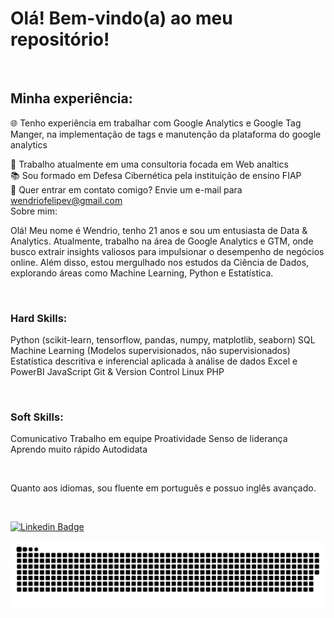 # Olá! Bem-vindo(a) ao meu repositório!

<br>

## Minha experiência:

🌐 Tenho experiência em trabalhar com Google Analytics e Google Tag Manger, na implementação de tags e manutenção da plataforma do google analytics<br>

🎲 Trabalho atualmente em uma consultoria focada em Web analtics <br>
📚 Sou formado em Defesa Cibernética pela instituição de ensino FIAP <br>
📧 Quer entrar em contato comigo? Envie um e-mail para wendriofelipev@gmail.com <br>
Sobre mim:

Olá! Meu nome é Wendrio, tenho 21 anos e sou um entusiasta de Data & Analytics. Atualmente, trabalho na área de Google Analytics e GTM, onde busco extrair insights valiosos para impulsionar o desempenho de negócios online. Além disso, estou mergulhado nos estudos da Ciência de Dados, explorando áreas como Machine Learning, Python e Estatística.

<br>

### Hard Skills:

Python (scikit-learn, tensorflow, pandas, numpy, matplotlib, seaborn)
SQL
Machine Learning (Modelos supervisionados, não supervisionados)
Estatística descritiva e inferencial aplicada à análise de dados
Excel e PowerBI
JavaScript
Git & Version Control
Linux
PHP
<br>

<br>

### Soft Skills:

Comunicativo
Trabalho em equipe
Proatividade
Senso de liderança
Aprendo muito rápido
Autodidata
<br>

<br>

Quanto aos idiomas, sou fluente em português e possuo inglês avançado.

<br>

[![Linkedin Badge](https://img.shields.io/badge/-Wendrio%20Vale-3584cc?style=flat-square&logo=Linkedin&logoColor=white&link=https:/https://www.linkedin.com/in/wendriovale/)](https://www.linkedin.com/in/wendriovale/) 

 ![Snake animation](https://github.com/WendrioV/WendrioV/blob/output/github-contribution-grid-snake.svg)

